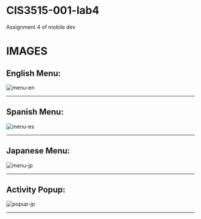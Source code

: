 # CIS3515-001-lab4
Assignment 4 of mobile dev


# IMAGES

## English Menu:

![menu-en](gitpictures/menu-en.png)

---

## Spanish Menu:

![menu-es](gitpictures/menu-es.png)

---

## Japanese Menu:

![menu-jp](gitpictures/menu-jp.png)

---

## Activity Popup:

![popup-jp](gitpictures/popup-jp.png)



---

